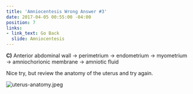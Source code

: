 ```yaml
---
title: 'Amniocentesis Wrong Answer #3'
date: 2017-04-05 00:55:00 -04:00
position: 7
links:
- link_text: Go Back
  slide: Amniocentesis
---
```


**C)** Anterior abdominal wall → perimetrium → endometrium → myometrium → amniochorionic membrane → amniotic fluid

Nice try, but review the anatomy of the uterus and try again.

![uterus-anatomy.jpeg](/uploads/uterus-anatomy.jpeg)